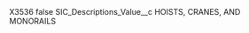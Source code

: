 <?xml version="1.0" encoding="UTF-8"?>
<CustomMetadata xmlns="http://soap.sforce.com/2006/04/metadata" xmlns:xsi="http://www.w3.org/2001/XMLSchema-instance" xmlns:xsd="http://www.w3.org/2001/XMLSchema">
    <label>X3536</label>
    <protected>false</protected>
    <values>
        <field>SIC_Descriptions_Value__c</field>
        <value xsi:type="xsd:string">HOISTS, CRANES, AND MONORAILS</value>
    </values>
</CustomMetadata>
